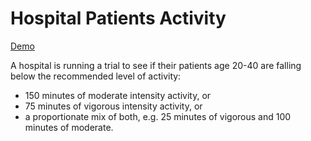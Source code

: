 # Hospital Patients Activity

<a href="https://hospital-patients-activity.firebaseapp.com/#/patients">Demo</a>

A hospital is running a trial to see if their patients age 20-40 are falling below the recommended level of activity:
<ul>
<li>150 minutes of moderate intensity activity, or</li>
<li>75 minutes of vigorous intensity activity, or</li>
<li>a proportionate mix of both, e.g. 25 minutes of vigorous and 100 minutes of moderate.</li>
</ul>
